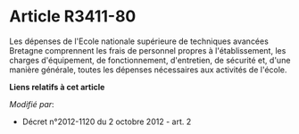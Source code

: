 # Article R3411-80

Les dépenses de             l'Ecole nationale supérieure de techniques avancées Bretagne comprennent les frais de personnel
propres à l'établissement, les charges d'équipement, de fonctionnement, d'entretien, de sécurité et, d'une manière générale,
toutes les dépenses nécessaires aux activités de l'école.

**Liens relatifs à cet article**

_Modifié par_:

  - Décret n°2012-1120 du 2 octobre 2012 - art. 2
